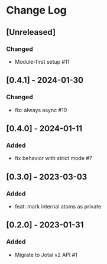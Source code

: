 # Change Log

## [Unreleased]

### Changed

- Module-first setup #11

## [0.4.1] - 2024-01-30

### Changed

- fix: always async #10

## [0.4.0] - 2024-01-11

### Added

- fix behavior with strict mode #7

## [0.3.0] - 2023-03-03

### Added

- feat: mark internal atoms as private

## [0.2.0] - 2023-01-31

### Added

- Migrate to Jotai v2 API #1
